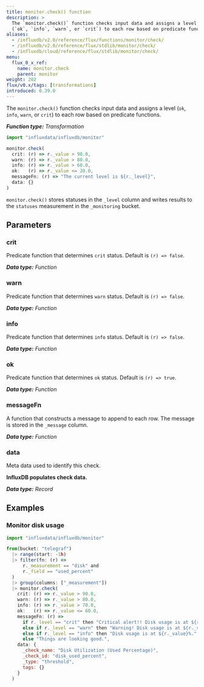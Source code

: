 ```yaml
---
title: monitor.check() function
description: >
  The `monitor.check()` function checks input data and assigns a level
  (`ok`, `info`, `warn`, or `crit`) to each row based on predicate functions.
aliases:
  - /influxdb/v2.0/reference/flux/functions/monitor/check/
  - /influxdb/v2.0/reference/flux/stdlib/monitor/check/
  - /influxdb/cloud/reference/flux/stdlib/monitor/check/
menu:
  flux_0_x_ref:
    name: monitor.check
    parent: monitor
weight: 202
flux/v0.x/tags: [transformations]
introduced: 0.39.0
---
```


The `monitor.check()` function checks input data and assigns a level
(`ok`, `info`, `warn`, or `crit`) to each row based on predicate functions.

_**Function type:** Transformation_

```js
import "influxdata/influxdb/monitor"

monitor.check(
  crit: (r) => r._value > 90.0,
  warn: (r) => r._value > 80.0,
  info: (r) => r._value > 60.0,
  ok:   (r) => r._value <= 20.0,
  messageFn: (r) => "The current level is ${r._level}",
  data: {}
)
```

`monitor.check()` stores statuses in the `_level` column and writes results
to the `statuses` measurement in the `_monitoring` bucket.

## Parameters

### crit
Predicate function that determines `crit` status.
Default is `(r) => false`.

_**Data type:** Function_

### warn
Predicate function that determines `warn` status.
Default is `(r) => false`.

_**Data type:** Function_

### info
Predicate function that determines `info` status.
Default is `(r) => false`.

_**Data type:** Function_

### ok
Predicate function that determines `ok` status.
Default is `(r) => true`.

_**Data type:** Function_

### messageFn
A function that constructs a message to append to each row.
The message is stored in the `_message` column.

_**Data type:** Function_

### data
Meta data used to identify this check.

**InfluxDB populates check data.**

_**Data type:** Record_

## Examples

### Monitor disk usage
```js
import "influxdata/influxdb/monitor"

from(bucket: "telegraf")
  |> range(start: -1h)
  |> filter(fn: (r) =>
      r._measurement == "disk" and
      r._field == "used_percent"
  )
  |> group(columns: ["_measurement"])
  |> monitor.check(
    crit: (r) => r._value > 90.0,
    warn: (r) => r._value > 80.0,
    info: (r) => r._value > 70.0,
    ok:   (r) => r._value <= 60.0,
    messageFn: (r) =>
      if r._level == "crit" then "Critical alert!! Disk usage is at ${r._value}%!"
      else if r._level == "warn" then "Warning! Disk usage is at ${r._value}%."
      else if r._level == "info" then "Disk usage is at ${r._value}%."
      else "Things are looking good.",
    data: {
      _check_name: "Disk Utilization (Used Percentage)",
      _check_id: "disk_used_percent",
      _type: "threshold",
      tags: {}
    }
  )
```
